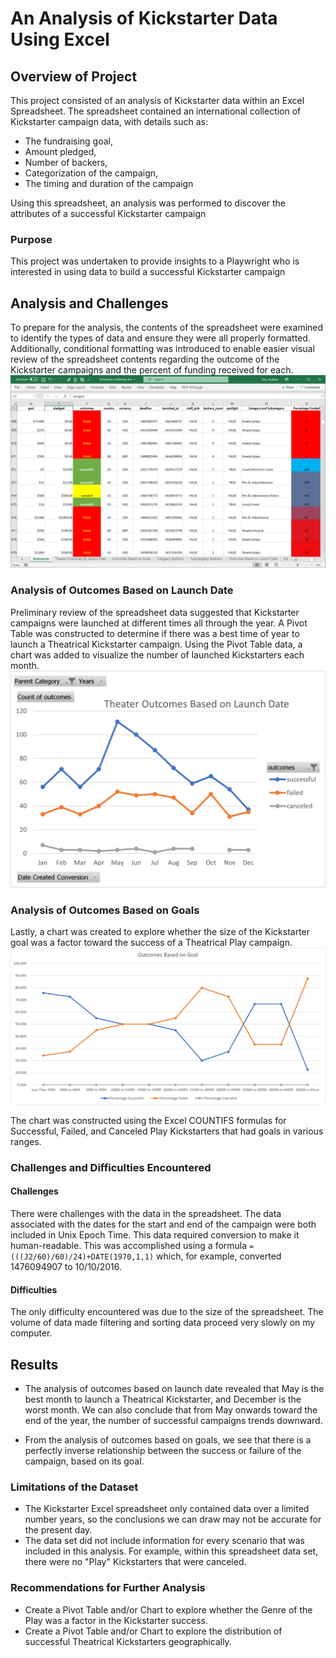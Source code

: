 # An Analysis of Kickstarter Data Using Excel

## Overview of Project
This project consisted of an analysis of Kickstarter data within an Excel Spreadsheet.  The spreadsheet contained an international collection of Kickstarter campaign data, with details such as:
* The fundraising goal, 
* Amount pledged, 
* Number of backers,
* Categorization of the campaign,
* The timing and duration of the campaign

Using this spreadsheet, an analysis was performed to discover the attributes of a successful Kickstarter campaign

### Purpose
This project was undertaken to provide insights to a Playwright who is interested in using data to build a successful Kickstarter campaign

## Analysis and Challenges
To prepare for the analysis, the contents of the spreadsheet were examined to identify the types of data and ensure they were all properly formatted. Additionally, conditional formatting was introduced to enable easier visual review of the spreadsheet contents regarding the outcome of the Kickstarter campaigns and the percent of funding received for each. ![Conditional Formatting](resources/Conditional_Formatting.png)

### Analysis of Outcomes Based on Launch Date
Preliminary review of the spreadsheet data suggested that Kickstarter campaigns were launched at different times all through the year.  A Pivot Table was constructed to determine if there was a best time of year to launch a Theatrical Kickstarter campaign. Using the Pivot Table data, a chart was added to visualize the number of launched Kickstarters each month. ![Theater_Outcomes_vs_Launch Pivot Chart](resources/Theater_Outcomes_vs_Launch.png)

### Analysis of Outcomes Based on Goals
Lastly, a chart was created to explore whether the size of the Kickstarter goal was a factor toward the success of a Theatrical Play campaign. ![Outcomes_vs_Goals Line Chart](resources/Outcomes_vs_Goals.png)

The chart was constructed using the Excel COUNTIFS formulas for Successful, Failed, and Canceled Play Kickstarters that had goals in various ranges. 

### Challenges and Difficulties Encountered
#### Challenges
There were challenges with the data in the spreadsheet. The data associated with the dates for the start and end of the campaign were both included in Unix Epoch Time.  This data required conversion to make it human-readable.  This was accomplished using a formula `=(((J2/60)/60)/24)+DATE(1970,1,1)` which, for example, converted 1476094907 to 10/10/2016.
#### Difficulties
The only difficulty encountered was due to the size of the spreadsheet.  The volume of data made filtering and sorting data proceed very slowly on my computer.

## Results
* The analysis of outcomes based on launch date revealed that May is the best month to launch a Theatrical Kickstarter, and December is the worst month. We can also conclude that from May onwards toward the end of the year, the number of successful campaigns trends downward.

* From the analysis of outcomes based on goals, we see that there is a perfectly inverse relationship between the success or failure of the campaign, based on its goal.  

### Limitations of the Dataset
* The Kickstarter Excel spreadsheet only contained data over a limited number years, so the conclusions we can draw may not be accurate for the present day.
*  The data set did not include information for every scenario that was included in this analysis. For example, within this spreadsheet data set, there were no "Play" Kickstarters that were canceled.

### Recommendations for Further Analysis
* Create a Pivot Table and/or Chart to explore whether the Genre of the Play was a factor in the Kickstarter success.
* Create a Pivot Table and/or Chart to explore the distribution of successful Theatrical Kickstarters geographically.

